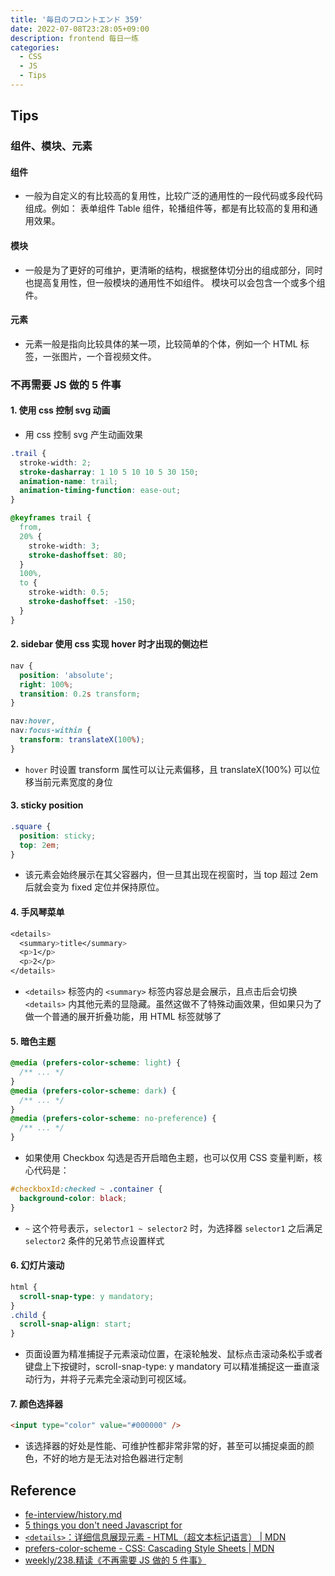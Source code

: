 ```yaml
---
title: '毎日のフロントエンド 359'
date: 2022-07-08T23:28:05+09:00
description: frontend 每日一练
categories:
  - CSS
  - JS
  - Tips
---
```


## Tips

### 组件、模块、元素

#### 组件

- 一般为自定义的有比较高的复用性，比较广泛的通用性的一段代码或多段代码组成。例如： 表单组件 Table 组件，轮播组件等，都是有比较高的复用和通用效果。

#### 模块

- 一般是为了更好的可维护，更清晰的结构，根据整体切分出的组成部分，同时也提高复用性，但一般模块的通用性不如组件。
  模块可以会包含一个或多个组件。

#### 元素

- 元素一般是指向比较具体的某一项，比较简单的个体，例如一个 HTML 标签，一张图片，一个音视频文件。

### 不再需要 JS 做的 5 件事

#### 1. 使用 css 控制 svg 动画

- 用 css 控制 svg 产生动画效果

```css
.trail {
  stroke-width: 2;
  stroke-dasharray: 1 10 5 10 10 5 30 150;
  animation-name: trail;
  animation-timing-function: ease-out;
}

@keyframes trail {
  from,
  20% {
    stroke-width: 3;
    stroke-dashoffset: 80;
  }
  100%,
  to {
    stroke-width: 0.5;
    stroke-dashoffset: -150;
  }
}
```

#### 2. sidebar 使用 css 实现 hover 时才出现的侧边栏

```css
nav {
  position: 'absolute';
  right: 100%;
  transition: 0.2s transform;
}

nav:hover,
nav:focus-within {
  transform: translateX(100%);
}
```

- `hover` 时设置 transform 属性可以让元素偏移，且 translateX(100%) 可以位移当前元素宽度的身位

#### 3. sticky position

```css
.square {
  position: sticky;
  top: 2em;
}
```

- 该元素会始终展示在其父容器内，但一旦其出现在视窗时，当 top 超过 2em 后就会变为 fixed 定位并保持原位。

#### 4. 手风琴菜单

```css
<details>
  <summary>title</summary>
  <p>1</p>
  <p>2</p>
</details>
```

- `<details>` 标签内的 `<summary>` 标签内容总是会展示，且点击后会切换 `<details>` 内其他元素的显隐藏。虽然这做不了特殊动画效果，但如果只为了做一个普通的展开折叠功能，用 HTML 标签就够了

#### 5. 暗色主题

```css
@media (prefers-color-scheme: light) {
  /** ... */
}
@media (prefers-color-scheme: dark) {
  /** ... */
}
@media (prefers-color-scheme: no-preference) {
  /** ... */
}
```

- 如果使用 Checkbox 勾选是否开启暗色主题，也可以仅用 CSS 变量判断，核心代码是：

```css
#checkboxId:checked ~ .container {
  background-color: black;
}
```

- `~` 这个符号表示，`selector1 ~ selector2` 时，为选择器 `selector1` 之后满足 `selector2` 条件的兄弟节点设置样式

#### 6. 幻灯片滚动

```css
html {
  scroll-snap-type: y mandatory;
}
.child {
  scroll-snap-align: start;
}
```

- 页面设置为精准捕捉子元素滚动位置，在滚轮触发、鼠标点击滚动条松手或者键盘上下按键时，scroll-snap-type: y mandatory 可以精准捕捉这一垂直滚动行为，并将子元素完全滚动到可视区域。

#### 7. 颜色选择器

```html
<input type="color" value="#000000" />
```

- 该选择器的好处是性能、可维护性都非常非常的好，甚至可以捕捉桌面的颜色，不好的地方是无法对拾色器进行定制

## Reference

- [fe-interview/history.md](https://github.com/haizlin/fe-interview/blob/master/category/history.md)
- [5 things you don't need Javascript for](https://lexoral.com/blog/you-dont-need-js/)
- [`<details>`：详细信息展现元素 - HTML（超文本标记语言） | MDN](https://developer.mozilla.org/zh-CN/docs/Web/HTML/Element/details)
- [prefers-color-scheme - CSS: Cascading Style Sheets | MDN](https://developer.mozilla.org/en-US/docs/Web/CSS/@media/prefers-color-scheme)
- [weekly/238.精读《不再需要 JS 做的 5 件事》](https://github.com/ascoders/weekly/blob/master/%E5%89%8D%E6%B2%BF%E6%8A%80%E6%9C%AF/238.%E7%B2%BE%E8%AF%BB%E3%80%8A%E4%B8%8D%E5%86%8D%E9%9C%80%E8%A6%81%20JS%20%E5%81%9A%E7%9A%84%205%20%E4%BB%B6%E4%BA%8B%E3%80%8B.md)
